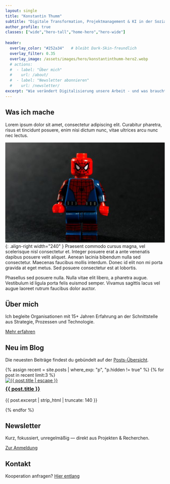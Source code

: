 ```yaml
---
layout: single
title: "Konstantin Thumm"
subtitle: "Digitale Transformation, Projektmanagement & KI in der Sozialwirtschaft"
author_profile: true
classes: ["wide","hero-tall","home-hero","hero-wide"]

header:
  overlay_color: "#252a34"   # bleibt Dark-Skin-freundlich
  overlay_filter: 0.35
  overlay_image: /assets/images/hero/konstantinthumm-hero2.webp
  # actions:
  #  - label: "Über mich"
  #    url: /about/
  #  - label: "Newsletter abonnieren"
  #    url: /newsletter/
excerpt: "Wie verändert Digitalisierung unsere Arbeit - und was braucht es, damit sie gelingt?<br>Ich teile hier Gedanken, Erfahrungen und Perspektiven aus dem, was ich in Projekten erlebt, gelernt und ausprobiert habe."
---
```


## Was ich mache

Lorem ipsum dolor sit amet, consectetur adipiscing elit. Curabitur pharetra, risus et tincidunt posuere, enim nisi dictum nunc, vitae ultrices arcu nunc nec lectus.

![Platzhalter Inline](/assets/images/posts/spidey-600.jpg){: .align-right width="240" }
Praesent commodo cursus magna, vel scelerisque nisl consectetur et. Integer posuere erat a ante venenatis dapibus posuere velit aliquet. Aenean lacinia bibendum nulla sed consectetur. Maecenas faucibus mollis interdum. Donec id elit non mi porta gravida at eget metus. Sed posuere consectetur est at lobortis.

<div style="clear: both;"></div>

Phasellus sed posuere nulla. Nulla vitae elit libero, a pharetra augue. Vestibulum id ligula porta felis euismod semper. Vivamus sagittis lacus vel augue laoreet rutrum faucibus dolor auctor.

<div class="notice--primary about-block">
  <h2>Über mich</h2>
  <p>Ich begleite Organisationen mit 15+ Jahren Erfahrung an der Schnittstelle aus Strategie, Prozessen und Technologie.</p>
  <p><a class="btn btn--primary" href="/about/">Mehr erfahren</a></p>
</div>

## Neu im Blog
<p>Die neuesten Beiträge findest du gebündelt auf der <a href="/posts/">Posts-Übersicht</a>.</p>
<div class="posts--home-grid">
  {% assign recent = site.posts | where_exp: "p", "p.hidden != true" %}
  {% for post in recent limit:3 %}
    <article class="archive__item">
      <a class="archive__item-teaser" href="{{ post.url | relative_url }}">
        <img src="{{ post.teaser | default: site.teaser }}" alt="{{ post.title | escape }}">
      </a>
      <h3 class="archive__item-title" style="margin-top:.5rem;">
        <a href="{{ post.url | relative_url }}">{{ post.title }}</a>
      </h3>
      <p class="archive__item-excerpt">{{ post.excerpt | strip_html | truncate: 140 }}</p>
    </article>
  {% endfor %}
</div>



## Newsletter
<p>Kurz, fokussiert, unregelmäßig — direkt aus Projekten & Recherchen.</p>
<!-- Buttondown/Newsletter-Einbettung oder Link -->
<p><a class="btn btn--primary" href="/newsletter/">Zur Anmeldung</a></p>

## Kontakt
<p>Kooperation anfragen? <a class="btn" href="/contact/">Hier entlang</a></p>

